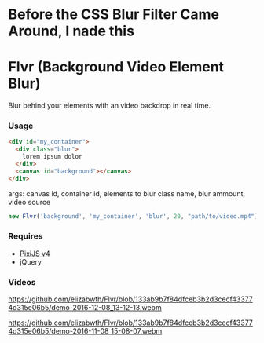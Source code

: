 # Before the CSS Blur Filter Came Around, I nade this
# Flvr (Background Video Element Blur)
Blur behind your elements with an video backdrop in real time.

### Usage
```html
<div id="my_container">
  <div class="blur">
    lorem ipsum dolor
  </div>
  <canvas id="background"></canvas>
</div>
```

args: canvas id, container id, elements to blur class name, blur ammount, video source
```javascript
new Flvr('background', 'my_container', 'blur', 20, "path/to/video.mp4");
```

### Requires
* [PixiJS v4](http://www.pixijs.com/)
* jQuery

### Videos

https://github.com/elizabwth/Flvr/blob/133ab9b7f84dfceb3b2d3cecf433774d315e06b5/demo-2016-12-08_13-12-13.webm

https://github.com/elizabwth/Flvr/blob/133ab9b7f84dfceb3b2d3cecf433774d315e06b5/demo-2016-11-08_15-08-07.webm
